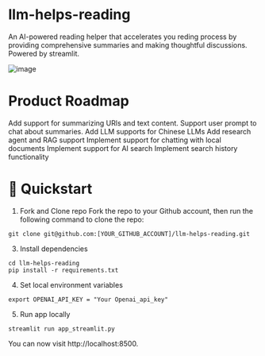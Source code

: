 # llm-helps-reading
An AI-powered reading helper that accelerates you reding process by providing comprehensive summaries and making thoughtful discussions.
Powered by streamlit.

![image](https://github.com/zcakjta/llm-helps-reading/assets/167012906/fd1ca41c-5026-4559-8613-8664e75217c8)



# Product Roadmap
 Add support for summarizing URls and text content.
 Support user prompt to chat about summaries.
 Add LLM supports for Chinese LLMs
 Add research agent and RAG support 
 Implement support for chatting with local documents
 Implement support for AI search
 Implement search history functionality
 

# 🚀 Quickstart
1. Fork and Clone repo
Fork the repo to your Github account, then run the following command to clone the repo:
````
git clone git@github.com:[YOUR_GITHUB_ACCOUNT]/llm-helps-reading.git
````
3. Install dependencies
````
cd llm-helps-reading
pip install -r requirements.txt
````
4. Set local environment variables
````
export OPENAI_API_KEY = "Your Openai_api_key"
````  
5. Run app locally
````
streamlit run app_streamlit.py
````
You can now visit http://localhost:8500.

